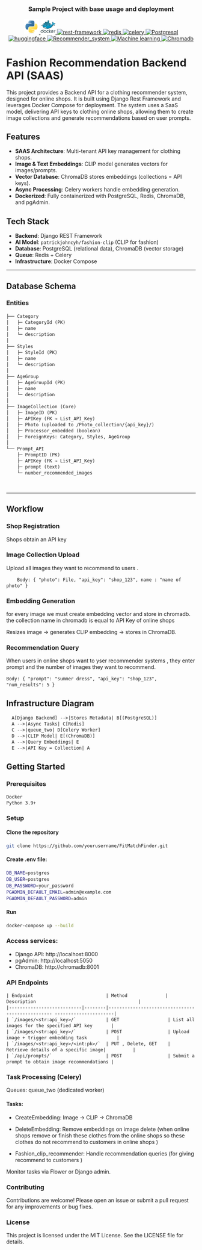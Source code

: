 <div align="center">
<h1 align="center"Fashion Recommendation System (SAAS)</h1>
<h3 align="center">Sample Project with base usage and deployment</h3>
</div>
<p align="center">
<a href="https://www.python.org" target="_blank"> <img src="https://raw.githubusercontent.com/devicons/devicon/master/icons/python/python-original.svg" alt="python" width="40" height="40"/> </a>
<a href="https://www.docker.com/" target="_blank"> <img src="https://raw.githubusercontent.com/devicons/devicon/master/icons/docker/docker-original-wordmark.svg" alt="docker" width="40" height="40"/> </a>
<a href="https://www.django-rest-framework.org/" target="_blank"> <img src="https://img.icons8.com/?size=100&id=xeyzFtrzVyPM&format=png&color=000000" alt="rest-framework" width="40" height="40"/> </a>
<a href="https://redis.io/" target="_blank"> <img src="https://img.icons8.com/?size=100&id=FMw01QDk8Qlu&format=png&color=000000" alt="redis" width="40" height="40"/> </a>
<a href="https://docs.celeryq.dev/en/stable//" target="_blank"> <img src="https://docs.celeryq.dev/en/stable/_static/celery_512.png" alt="celery" width="40" height="40"/> </a>
<a href="https://www.postgresql.org/" target="_blank"> <img src="https://encrypted-tbn0.gstatic.com/images?q=tbn:ANd9GcSNIa2GjsExd_GZmrCCI1G2ZJ6rGLQZoMa4WA&s" alt="Postgresql" width="40" height="40"/> </a>
<a href="https://huggingface.co/" target="_blank"> <img src="https://huggingface.co/front/assets/huggingface_logo-noborder.svg" alt="huggingface" width="40" height="40"/> </a>
<a href="https://en.wikipedia.org/wiki/Recommender_system" target="_blank"> <img src="https://static.vecteezy.com/system/resources/previews/026/226/891/non_2x/recommendation-engine-icon-illustration-vector.jpg" alt="Recommender_system" width="40" height="40"/> </a>
<a href=https://en.wikipedia.org/wiki/Machine_learning" target="_blank"> <img src="https://img.freepik.com/premium-vector/ai-generate-icon-machine-learning-micropchip-symbol-ml-icon-artificial-intelligence-sign-vector_246263-31.jpg" alt="Machine learning" width="40" height="40"/> </a>
<a href="https://www.trychroma.com/" target="_blank"> <img src="https://encrypted-tbn0.gstatic.com/images?q=tbn:ANd9GcSny5rpw45p_mya_So_dqeY-AJDQdNO-ZCu4w&s" alt="Chromadb" width="40" height="40"/> </a>



</p>

# Fashion Recommendation Backend API (SAAS)

This project provides a Backend API for a clothing recommender system, designed for online shops. It is built using Django Rest Framework and leverages Docker Compose for deployment. The system uses a SaaS model, delivering API keys to clothing online shops, allowing them to create image collections and generate recommendations based on user prompts.

## Features

- **SAAS Architecture**: Multi-tenant API key management for clothing shops.
- **Image & Text Embeddings**: CLIP model generates vectors for images/prompts.
- **Vector Database**: ChromaDB stores embeddings (collections = API keys).
- **Async Processing**: Celery workers handle embedding generation.
- **Dockerized**: Fully containerized with PostgreSQL, Redis, ChromaDB, and pgAdmin.

## Tech Stack

- **Backend**: Django REST Framework
- **AI Model**: `patrickjohncyh/fashion-clip` (CLIP for fashion)
- **Database**: PostgreSQL (relational data), ChromaDB (vector storage)
- **Queue**: Redis + Celery
- **Infrastructure**: Docker Compose

---

## Database Schema

### Entities
```plainText
├── Category
│   ├─ CategoryId (PK)
│   ├─ name
│   └─ description
│
├── Styles
│   ├─ StyleId (PK)
│   ├─ name
│   └─ description
│
├── AgeGroup
│   ├─ AgeGroupId (PK)
│   ├─ name
│   └─ description
│
├── ImageCollection (Core)
│   ├─ ImageID (PK)
│   ├─ APIKey (FK → List_API_Key)
│   ├─ Photo (uploaded to /Photo_collection/{api_key}/)
│   ├─ Processor_embedded (boolean)
│   ├─ ForeignKeys: Category, Styles, AgeGroup
│
└── Prompt_API
    ├─ PromptID (PK)
    ├─ APIKey (FK → List_API_Key)
    ├─ prompt (text)
    └─ number_recommended_images

 

 ```


---
## Workflow
### Shop Registration
   Shops obtain an API key 

### Image Collection Upload
  Upload all images  they want to recommend to users .
  
  ```POST /api/images/
      Body: { "photo": File, "api_key": "shop_123", name : "name of photo" }
  ```


### Embedding Generation
for every image we must create embedding vector and store in chromadb. the collection name in chromadb is equal to API Key of online shops 

Resizes image → generates CLIP embedding → stores in ChromaDB.

### Recommendation Query
When users in online shops want to yser recommender systems , they enter prompt and the number of images they want to recommend.
```GET /api/recommend/
Body: { "prompt": "summer dress", "api_key": "shop_123", "num_results": 5 }

```


## Infrastructure Diagram
```graph TD
  A[Django Backend] -->|Stores Metadata| B[(PostgreSQL)]
  A -->|Async Tasks| C[Redis]
  C -->|queue_two| D[Celery Worker]
  D -->|CLIP Model| E[(ChromaDB)]
  A -->|Query Embeddings| E
  E -->|API Key = Collection| A
  ```

## Getting Started
### Prerequisites
```
Docker
Python 3.9+
```
### Setup

#### Clone the repository
```bash
git clone https://github.com/yourusername/FitMatchFinder.git
```

#### Create .env file:
```bash
DB_NAME=postgres
DB_USER=postgres
DB_PASSWORD=your_password
PGADMIN_DEFAULT_EMAIL=admin@example.com
PGADMIN_DEFAULT_PASSWORD=admin
```
#### Run
```bash
docker-compose up --build
```
### Access services:

- Django API: http://localhost:8000
- pgAdmin: http://localhost:5050
- ChromaDB: http://chromadb:8001




###  API Endpoints
```
| Endpoint                           | Method              | Description                                      |
|---------------------------|--------|------------------------------------------------- ----------------------|
| `/images/<str:api_key>/`           | GET                  | List all images for the specified API key       |
| `/images/<str:api_key>/`           | POST                 | Upload image + trigger embedding task           |
| `/images/<str:api_key>/<int:pk>/`  | PUT , Delete, GET    |  Retrieve details of a specific image|          |
| `/api/prompts/`                    | POST                 | Submit a prompt to obtain image recommendations |

```
### Task Processing (Celery)
Queues: queue_two (dedicated worker)

#### Tasks:

- CreateEmbedding: Image → CLIP → ChromaDB

- DeleteEmbedding: Remove embeddings on image delete (when online shops remove or finish these clothes from the online shops so these clothes do not recommend to customers in online shops )

- Fashion_clip_recommender: Handle recommendation queries (for giving recommend to customers )

Monitor tasks via Flower or Django admin.


### Contributing
Contributions are welcome! Please open an issue or submit a pull request for any improvements or bug fixes.

### License
This project is licensed under the MIT License. See the LICENSE file for details.

